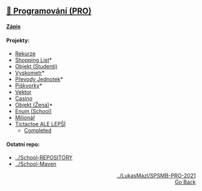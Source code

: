 ## <a href="https://github.com/neostetic/School-Zapisky/tree/main/PRO">💾 Programování (PRO)</a>
#### [Zápis](https://github.com/neostetic/School-Zapisky/tree/main/PRO/zapis)
#### Projekty:
- <a href="https://github.com/neostetic/School-Zapisky/tree/main/PRO/rekurze">Rekurze</a>
- <a href="https://github.com/neostetic/shoppingList">Shopping List</a>*
- <a href="https://github.com/neostetic/School-Zapisky/tree/main/PRO/zaci">Objekt (Studenti)</a>
- <a href="https://github.com/neostetic/vyskometr">Vyskometr</a>*
- <a href="https://github.com/neostetic/School-Zapisky/tree/main/PRO/prevod-soustav">Převody Jednotek</a>*
- <a href="https://github.com/neostetic/java-tictactoe">Piškvorky</a>*
- <a href="https://github.com/neostetic/School-Zapisky/tree/main/PRO/graph">Vektor</a>
- <a href="https://github.com/neostetic/School-Zapisky/tree/main/PRO/casino">Casino</a>
- <a href="https://github.com/neostetic/School-Zapisky/tree/main/PRO/woman">Objekt (Žena)</a>*
- <a href="https://github.com/neostetic/School-Zapisky/tree/main/PRO/school">Enum (School)</a>
- <a href="https://github.com/neostetic/JavaMillionar">Milionář</a>
- <a href="https://github.com/neostetic/School-Zapisky/tree/main/PRO/tictactoe2">Tictactoe ALE LEPŠÍ</a>
  - <a href="https://github.com/neostetic/tictactoe-better">Completed</a>
#### Ostatní repo:
 - <a href="https://github.com/neostetic/School-IDEA">../School-REPOSITORY</a><br>
 - <a href="https://github.com/neostetic/School-Maven">../School-Maven</a><br>
<p align="right">
  <a href="https://github.com/LukasMazl/SPSMB-PRO-2021">../LukasMazl/SPSMB-PRO-2021</a><br>
  <a href="https://github.com/neostetic/School-Zapisky">Go Back</a>
</p>
